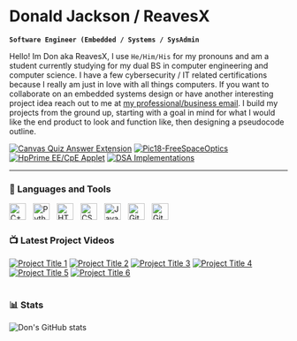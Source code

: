 # Donald Jackson / ReavesX 

**`Software Engineer (Embedded / Systems / SysAdmin`**

Hello! Im Don aka ReavesX, I use `He/Him/His` for my pronouns and am a student currently studying for my dual BS in computer engineering and computer science. I have a few cybersecurity / IT related certifications because I really am just in love with all things computers. If you want to collaborate on an embedded systems design or have another interesting project idea reach out to me at [my professional/business email](donaldjacks0n@proton.me). I build my projects from the ground up, starting with a goal in mind for what I would like the end product to look and function like, then designing a pseudocode outline. 

<p align="left">
  <a href="https://github.com/ReavesX/Canvas-Quiz-OpenAI-Answerer">
    <img alt="Canvas Quiz Answer Extension" title="Canvas Quiz Answer Extension" 
    src="https://custom-icon-badges.demolab.com/badge/-Canvas%20Quiz%20Answerer-555555?style=for-the-badge&logo=repo&logoColor=white"/></a>
  <a href="https://github.com/ReavesX/PIC18-Free_Space_Optics">
    <img alt="Pic18-FreeSpaceOptics" title="PIC18 FreeSpaceOptics" 
      src="https://custom-icon-badges.demolab.com/badge/-PIC18%20Free%20Space%20Optics-555555?style=for-the-badge&logo=repo&logoColor=white"/></a>
  <a href="https://github.com/ReavesX/HpPrime-EE-CpE-Applet/">
    <img alt="HpPrime EE/CpE Applet" title="HpPrime EE/CpE Applet" 
    src="https://custom-icon-badges.demolab.com/badge/-Blind75%20C++-555555?style=for-the-badge&logo=repo&logoColor=white"/></a>
  <a href="https://github.com/ReavesX/DSA-Implementations">
    <img alt="DSA Implementations" title="DSA Implementations" 
    src="https://custom-icon-badges.demolab.com/badge/-DSA%20Implementations-555555?style=for-the-badge&logo=repo&logoColor=white"/></a>
</p>


---

### 🧰 Languages and Tools


<img align="left" alt="C++" width="30px" style="padding-right:10px;" src="https://cdn.jsdelivr.net/gh/devicons/devicon/icons/c/c-line.svg" />
<img align="left" alt="Python" width="30px" style="padding-right:10px;" src="https://cdn.jsdelivr.net/gh/devicons/devicon/icons/python/python-plain.svg" />
<img align="left" alt="HTML" width="30px" style="padding-right:10px;" src="https://cdn.jsdelivr.net/gh/devicons/devicon/icons/html5/html5-plain.svg" />
<img align="left" alt="CSS" width="30px" style="padding-right:10px;" src="https://cdn.jsdelivr.net/gh/devicons/devicon/icons/css3/css3-plain.svg" />
<img align="left" alt="JavaScript" width="30px" style="padding-right:10px;" src="https://cdn.jsdelivr.net/gh/devicons/devicon/icons/javascript/javascript-plain.svg" />
<img align="left" alt="Git" width="30px" style="padding-right:10px;" src="https://cdn.jsdelivr.net/gh/devicons/devicon/icons/git/git-original.svg" />
<img align="left" alt="GitHub" width="30px" style="padding-right:10px;" src="https://cdn.jsdelivr.net/gh/devicons/devicon/icons/github/github-original.svg" />
<br />

#

### 📺 Latest Project Videos

<!-- BEGIN YOUTUBE-CARDS -->
[![Project Title 1](https://ytcards.demolab.com/?id=PLACEHOLDER_VIDEO_ID&title=Project+Title+1&lang=en&timestamp=PLACEHOLDER_TIMESTAMP&background_color=%230d1117&title_color=%23ffffff&stats_color=%23dedede&max_title_lines=1&width=250&border_radius=5&duration=PLACEHOLDER_DURATION "Project Title 1")](https://www.youtube.com/watch?v=PLACEHOLDER_VIDEO_ID)
[![Project Title 2](https://ytcards.demolab.com/?id=PLACEHOLDER_VIDEO_ID&title=Project+Title+2&lang=en&timestamp=PLACEHOLDER_TIMESTAMP&background_color=%230d1117&title_color=%23ffffff&stats_color=%23dedede&max_title_lines=1&width=250&border_radius=5&duration=PLACEHOLDER_DURATION "Project Title 2")](https://www.youtube.com/watch?v=PLACEHOLDER_VIDEO_ID)
[![Project Title 3](https://ytcards.demolab.com/?id=PLACEHOLDER_VIDEO_ID&title=Project+Title+3&lang=en&timestamp=PLACEHOLDER_TIMESTAMP&background_color=%230d1117&title_color=%23ffffff&stats_color=%23dedede&max_title_lines=1&width=250&border_radius=5&duration=PLACEHOLDER_DURATION "Project Title 3")](https://www.youtube.com/watch?v=PLACEHOLDER_VIDEO_ID)
[![Project Title 4](https://ytcards.demolab.com/?id=PLACEHOLDER_VIDEO_ID&title=Project+Title+4&lang=en&timestamp=PLACEHOLDER_TIMESTAMP&background_color=%230d1117&title_color=%23ffffff&stats_color=%23dedede&max_title_lines=1&width=250&border_radius=5&duration=PLACEHOLDER_DURATION "Project Title 4")](https://www.youtube.com/watch?v=PLACEHOLDER_VIDEO_ID)
[![Project Title 5](https://ytcards.demolab.com/?id=PLACEHOLDER_VIDEO_ID&title=Project+Title+5&lang=en&timestamp=PLACEHOLDER_TIMESTAMP&background_color=%230d1117&title_color=%23ffffff&stats_color=%23dedede&max_title_lines=1&width=250&border_radius=5&duration=PLACEHOLDER_DURATION "Project Title 5")](https://www.youtube.com/watch?v=PLACEHOLDER_VIDEO_ID)
[![Project Title 6](https://ytcards.demolab.com/?id=PLACEHOLDER_VIDEO_ID&title=Project+Title+6&lang=en&timestamp=PLACEHOLDER_TIMESTAMP&background_color=%230d1117&title_color=%23ffffff&stats_color=%23dedede&max_title_lines=1&width=250&border_radius=5&duration=PLACEHOLDER_DURATION "Project Title 6")](https://www.youtube.com/watch?v=PLACEHOLDER_VIDEO_ID)
<!-- END YOUTUBE-CARDS -->

#

### 📊 Stats

![Don's GitHub stats](https://github-readme-stats.vercel.app/api?username=ReavesX&show_icons=true&theme=gruvbox)

<!-- ![GitHub Streak](https://streak-stats.demolab.com?user=ReavesX&theme=gruvbox&border_radius=4.5) -->
